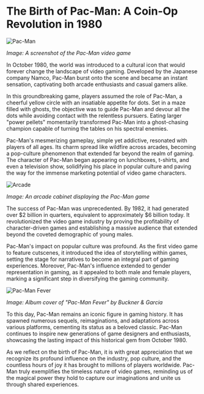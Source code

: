# **The Birth of Pac-Man: A Coin-Op Revolution in 1980**

![Pac-Man](/img/1689528851758.png)

*Image: A screenshot of the Pac-Man video game*

In October 1980, the world was introduced to a cultural icon that would forever change the landscape of video gaming. Developed by the Japanese company Namco, Pac-Man burst onto the scene and became an instant sensation, captivating both arcade enthusiasts and casual gamers alike.

In this groundbreaking game, players assumed the role of Pac-Man, a cheerful yellow circle with an insatiable appetite for dots. Set in a maze filled with ghosts, the objective was to guide Pac-Man and devour all the dots while avoiding contact with the relentless pursuers. Eating larger "power pellets" momentarily transformed Pac-Man into a ghost-chasing champion capable of turning the tables on his spectral enemies.

Pac-Man's mesmerizing gameplay, simple yet addictive, resonated with players of all ages. Its charm spread like wildfire across arcades, becoming a pop-culture phenomenon that extended far beyond the realm of gaming. The character of Pac-Man began appearing on lunchboxes, t-shirts, and even a television show, solidifying his place in popular culture and paving the way for the immense marketing potential of video game characters.

![Arcade](/img/1689528858961.png)

*Image: An arcade cabinet displaying the Pac-Man game*

The success of Pac-Man was unprecedented. By 1982, it had generated over $2 billion in quarters, equivalent to approximately $6 billion today. It revolutionized the video game industry by proving the profitability of character-driven games and establishing a massive audience that extended beyond the coveted demographic of young males.

Pac-Man's impact on popular culture was profound. As the first video game to feature cutscenes, it introduced the idea of storytelling within games, setting the stage for narratives to become an integral part of gaming experiences. Moreover, Pac-Man's influence extended to gender representation in gaming, as it appealed to both male and female players, marking a significant step in diversifying the gaming community.

![Pac-Man Fever](/img/1689528866110.png)

*Image: Album cover of "Pac-Man Fever" by Buckner & Garcia*

To this day, Pac-Man remains an iconic figure in gaming history. It has spawned numerous sequels, reimaginations, and adaptations across various platforms, cementing its status as a beloved classic. Pac-Man continues to inspire new generations of game designers and enthusiasts, showcasing the lasting impact of this historical gem from October 1980.

As we reflect on the birth of Pac-Man, it is with great appreciation that we recognize its profound influence on the industry, pop culture, and the countless hours of joy it has brought to millions of players worldwide. Pac-Man truly exemplifies the timeless nature of video games, reminding us of the magical power they hold to capture our imaginations and unite us through shared experiences.